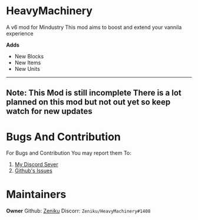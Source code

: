 # HeavyMachinery
A v6 mod for Mindustry
This mod aims to boost and extend your vannila experience

**Adds**
- New Blocks
- New Items
- New Units

---
Note:
This Mod is still incomplete
There is a lot planned on this mod but not out yet so keep watch for new updates
---

# Bugs And Contribution
For Bugs and Contribution
You may report them To:
1. [My Discord Sever](https://discord.gg/bWBGyty)
2. [Github's Issues](https://github.com/Zeniku/HeavyMachinery/issues)


# Maintainers 
**Owner**
Github: [Zeniku](https://github.com/Zeniku)
Discorr: `Zeniku/HeavyMachinery#1408`
